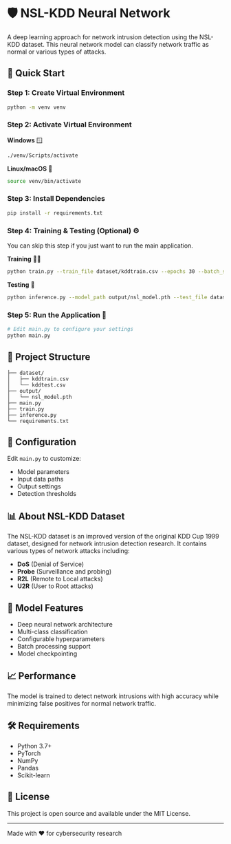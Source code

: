 # 🛡️ NSL-KDD Neural Network

A deep learning approach for network intrusion detection using the NSL-KDD dataset. This neural network model can classify network traffic as normal or various types of attacks.

## 🚀 Quick Start

### Step 1: Create Virtual Environment

```bash
python -m venv venv
```

### Step 2: Activate Virtual Environment

**Windows** 🪟

```bash
./venv/Scripts/activate
```

**Linux/macOS** 🐧

```bash
source venv/bin/activate
```

### Step 3: Install Dependencies

```bash
pip install -r requirements.txt
```

### Step 4: Training & Testing (Optional) ⚙️

You can skip this step if you just want to run the main application.

**Training** 🏋️‍♂️

```bash
python train.py --train_file dataset/kddtrain.csv --epochs 30 --batch_size 64 --lr 0.001 --output_dir ./output
```

**Testing** 🧪

```bash
python inference.py --model_path output/nsl_model.pth --test_file dataset/kddtest.csv --batch_size=64
```

### Step 5: Run the Application 🎯

```bash
# Edit main.py to configure your settings
python main.py
```

## 📁 Project Structure

```
├── dataset/
│   ├── kddtrain.csv
│   └── kddtest.csv
├── output/
│   └── nsl_model.pth
├── main.py
├── train.py
├── inference.py
└── requirements.txt
```

## 🔧 Configuration

Edit `main.py` to customize:

- Model parameters
- Input data paths
- Output settings
- Detection thresholds

## 📊 About NSL-KDD Dataset

The NSL-KDD dataset is an improved version of the original KDD Cup 1999 dataset, designed for network intrusion detection research. It contains various types of network attacks including:

- **DoS** (Denial of Service)
- **Probe** (Surveillance and probing)
- **R2L** (Remote to Local attacks)
- **U2R** (User to Root attacks)

## 🤖 Model Features

- Deep neural network architecture
- Multi-class classification
- Configurable hyperparameters
- Batch processing support
- Model checkpointing

## 📈 Performance

The model is trained to detect network intrusions with high accuracy while minimizing false positives for normal network traffic.

## 🛠️ Requirements

- Python 3.7+
- PyTorch
- NumPy
- Pandas
- Scikit-learn

## 📝 License

This project is open source and available under the MIT License.

---

Made with ❤️ for cybersecurity research
